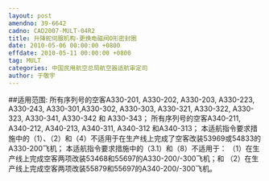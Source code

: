 ```yaml
---
layout: post
amendno: 39-6642
cadno: CAD2007-MULT-04R2
title: 升降舵伺服机构-更换电磁阀O形密封圈
date: 2010-05-06 00:00:00 +0800
effdate: 2010-05-11 00:00:00 +0800
tag: MULT
categories: 中国民用航空总局航空器适航审定司
author: 于敬宇
---
```


##适用范围:
所有序列号的空客A330-201, A330-202, A330-203, A330-223, A330-243, A330-301,A330-302, A330-303, A330-321, A330-322, A330-323, A330-341, A330-342 和 A330-343；
所有序列号的空客A340-211, A340-212, A340-213, A340-311, A340-312 和A340-313；    本适航指令要求措施中的（1）、（2）和（4）不适用于在生产线上完成了空客改装53969或54833的A330-200飞机；    本适航指令要求措施中的（3.1）和（8）不适用于：
（1）在生产线上完成空客两项改装53468和55697的A330-200/-300飞机；和
（2）在生产线上完成空客两项改装55879和55697的A340-200/-300飞机。

